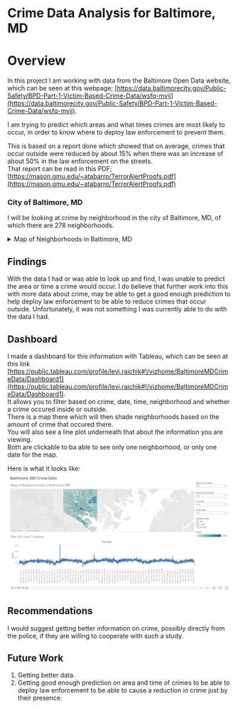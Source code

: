 # Crime Data Analysis for Baltimore, MD


# Overview  

In this project I am working with data from the Baltimore Open Data website, which can be seen at this webpage; [https://data.baltimorecity.gov/Public-Safety/BPD-Part-1-Victim-Based-Crime-Data/wsfq-mvij](https://data.baltimorecity.gov/Public-Safety/BPD-Part-1-Victim-Based-Crime-Data/wsfq-mvij).  

I am trying to predict which areas and what times crimes are most likely to occur, in order to know where to deploy law enforcement to prevent them.

This is based on a report done which showed that on average, crimes that occur outside were reduced by about 15% when there was an increase of about 50% in the law enforcement on the streets.  
That report can be read in this PDF; [https://mason.gmu.edu/~atabarro/TerrorAlertProofs.pdf](https://mason.gmu.edu/~atabarro/TerrorAlertProofs.pdf)


### City of Baltimore, MD

I will be looking at crime by neighborhood in the city of Baltimore, MD, of which there are 278 neighborhoods.   

<details><summary>Map of Neighborhoods in Baltimore, MD</summary>
<img src='Map_of_Baltimore.png'>
</details>


## Findings

With the data I had or was able to look up and find, I was unable to predict the area or time a crime would occur. I do believe that further work into this with more data about crime, may be able to get a good enough prediction to help deploy law enforcement to be able to reduce crimes that occur outside. Unfortunately, it was not something I was currently able to do with the data I had.  

## Dashboard

I made a dashboard for this information with Tableau, which can be seen at this link [https://public.tableau.com/profile/levi.raichik#!/vizhome/BaltimoreMDCrimeData/Dashboard1](https://public.tableau.com/profile/levi.raichik#!/vizhome/BaltimoreMDCrimeData/Dashboard1).  
It allows you to filter based on crime, date, time, neighborhood and whether a crime occured inside or outside.  
There is a map there which will then shade neighborhoods based on the amount of crime that occured there.  
You will also see a line plot underneath that about the information you are viewing.  
Both are clickable to ba able to see only one neighborhood, or only one date for the map.  
  
Here is what it looks like:  
<img src='Dashboard.png'>

## Recommendations

I would suggest getting better information on crime, possibly directly from the police, if they are willing to cooperate with such a study.  

## Future Work

1. Getting better data.  
2. Getting good enough prediction on area and time of crimes to be able to deploy law enforcement to be able to cause a reduction in crime just by their presence.
